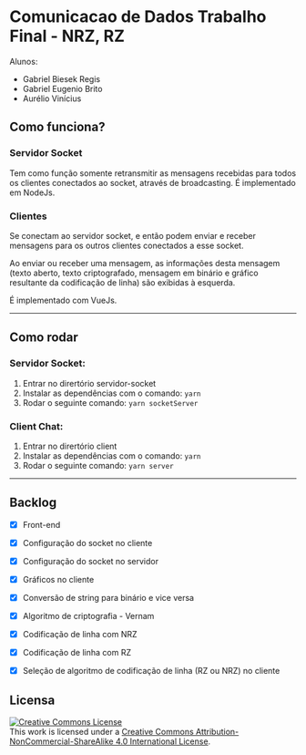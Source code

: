 # Comunicacao de Dados Trabalho Final - NRZ, RZ

Alunos:

* Gabriel Biesek Regis
* Gabriel Eugenio Brito
* Aurélio Vinícius

## Como funciona?

### Servidor Socket

Tem como função somente retransmitir as mensagens recebidas para todos os clientes conectados ao socket, através de broadcasting. É implementado em NodeJs.

### Clientes

Se conectam ao servidor socket, e então podem enviar e receber mensagens para os outros clientes conectados a esse socket.

Ao enviar ou receber uma mensagem, as informações desta mensagem (texto aberto, texto criptografado, mensagem em binário e gráfico resultante da codificação de linha) são exibidas à esquerda.

É implementado com VueJs.

---

## Como rodar

### Servidor Socket:

1. Entrar no dirertório servidor-socket
2. Instalar as dependências com o comando: `yarn`
3. Rodar o seguinte comando: `yarn socketServer`

### Client Chat:

1. Entrar no dirertório client
2. Instalar as dependências com o comando: `yarn`
2. Rodar o seguinte comando: `yarn server`

---

## Backlog

- [x] Front-end
- [x] Configuração do socket no cliente
- [x] Configuração do socket no servidor
- [x] Gráficos no cliente
- [x] Conversão de string para binário e vice versa
- [x] Algoritmo de criptografia - Vernam
- [x] Codificação de linha com NRZ
- [x] Codificação de linha com RZ
- [x] Seleção de algoritmo de codificação de linha (RZ ou NRZ) no cliente


## Licensa

<a rel="license" href="http://creativecommons.org/licenses/by-nc-sa/4.0/"><img alt="Creative Commons License" style="border-width:0" src="https://i.creativecommons.org/l/by-nc-sa/4.0/88x31.png" /></a><br />This work is licensed under a <a rel="license" href="http://creativecommons.org/licenses/by-nc-sa/4.0/">Creative Commons Attribution-NonCommercial-ShareAlike 4.0 International License</a>.
